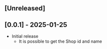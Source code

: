 ## [Unreleased]

## [0.0.1] - 2025-01-25

- Initial release
    - It is possible to get the Shop id and name
